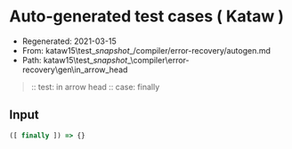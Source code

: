 # Auto-generated test cases ( Kataw )
- Regenerated: 2021-03-15
- From: kataw15\test\__snapshot__/compiler/error-recovery/autogen.md
- Path: kataw15\test\__snapshot__\compiler\error-recovery\gen\in_arrow_head
> :: test: in arrow head
> :: case: finally
## Input

`````js
([ finally ]) => {}
`````
